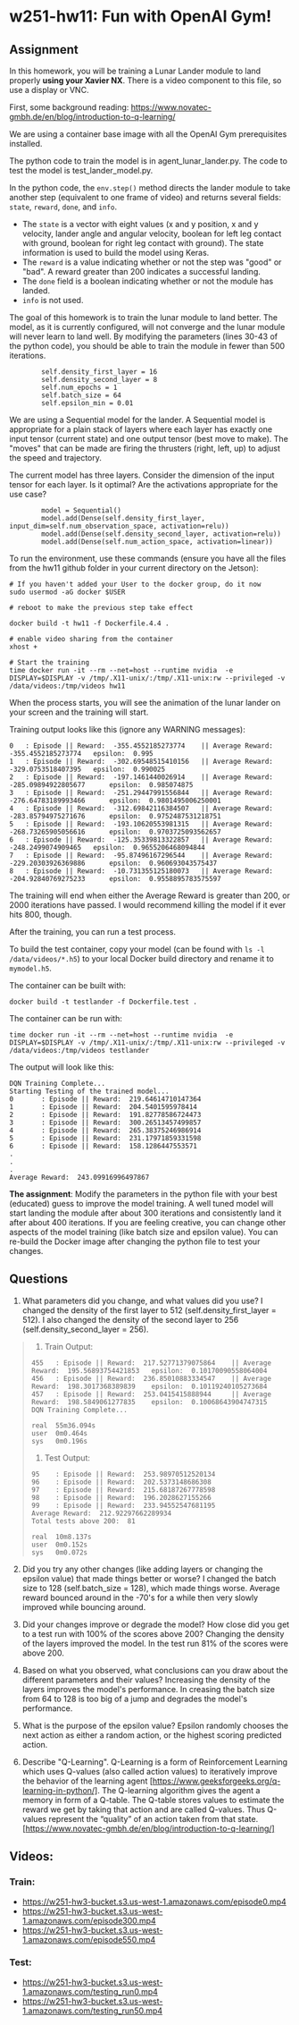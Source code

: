 # w251-hw11: Fun with OpenAI Gym!

## Assignment
In this homework, you will be training a Lunar Lander module to land properly **using your Xavier NX**. There is a video component to this file, so use a display or VNC.

First, some background reading: https://www.novatec-gmbh.de/en/blog/introduction-to-q-learning/

We are using a container base image with all the OpenAI Gym prerequisites installed. 

The python code to train the model is in agent_lunar_lander.py. The code to test the model is test_lander_model.py.

In the python code, the `env.step()` method directs the lander module to take another step (equivalent to one frame of video) and returns several fields: `state`, `reward`, `done`, and `info`. 

 - The `state` is a vector with eight values (x and y position, x and y velocity, lander angle and angular velocity, boolean for left leg contact with ground, boolean for right leg contact with ground). The state information is used to build the model using Keras.
 - The `reward` is a value indicating whether or not the step was "good" or "bad". A reward greater than 200 indicates a successful landing.
 - The `done` field is a boolean indicating whether or not the module has landed. 
 - `info` is not used.

The goal of this homework is to train the lunar module to land better. The model, as it is currently configured, will not converge and the lunar module will never learn to land well. By modifying the parameters (lines 30-43 of the python code), you should be able to train the module in fewer than 500 iterations.

```
        self.density_first_layer = 16
        self.density_second_layer = 8
        self.num_epochs = 1
        self.batch_size = 64
        self.epsilon_min = 0.01
```

We are using a Sequential model for the lander. A Sequential model is appropriate for a plain stack of layers where each layer has exactly one input tensor (current state) and one output tensor (best move to make). The "moves" that can be made are firing the thrusters (right, left, up) to adjust the speed and trajectory.

The current model has three layers. Consider the dimension of the input tensor for each layer. Is it optimal? Are the activations appropriate for the use case?

```
        model = Sequential()
        model.add(Dense(self.density_first_layer, input_dim=self.num_observation_space, activation=relu))
        model.add(Dense(self.density_second_layer, activation=relu))
        model.add(Dense(self.num_action_space, activation=linear))
```

To run the environment, use these commands (ensure you have all the files from the hw11 github folder in your current directory on the Jetson):

```
# If you haven't added your User to the docker group, do it now
sudo usermod -aG docker $USER

# reboot to make the previous step take effect

docker build -t hw11 -f Dockerfile.4.4 .

# enable video sharing from the container
xhost +

# Start the training
time docker run -it --rm --net=host --runtime nvidia  -e DISPLAY=$DISPLAY -v /tmp/.X11-unix/:/tmp/.X11-unix:rw --privileged -v /data/videos:/tmp/videos hw11

```

When the process starts, you will see the animation of the lunar lander on your screen and the training will start.

Training output looks like this (ignore any WARNING messages):

```
0 	: Episode || Reward:  -355.4552185273774 	|| Average Reward:  -355.4552185273774 	 epsilon:  0.995
1 	: Episode || Reward:  -302.69548515410156 	|| Average Reward:  -329.0753518407395 	 epsilon:  0.990025
2 	: Episode || Reward:  -197.1461440026914 	|| Average Reward:  -285.09894922805677 	 epsilon:  0.985074875
3 	: Episode || Reward:  -251.29447991556844 	|| Average Reward:  -276.64783189993466 	 epsilon:  0.9801495006250001
4 	: Episode || Reward:  -312.69842116384507 	|| Average Reward:  -283.85794975271676 	 epsilon:  0.9752487531218751
5 	: Episode || Reward:  -193.10620553981315 	|| Average Reward:  -268.73265905056616 	 epsilon:  0.9703725093562657
6 	: Episode || Reward:  -125.35339813322857 	|| Average Reward:  -248.2499074909465 	 epsilon:  0.9655206468094844
7 	: Episode || Reward:  -95.87496167296544 	|| Average Reward:  -229.20303926369886 	 epsilon:  0.960693043575437
8 	: Episode || Reward:  -10.731355125180073 	|| Average Reward:  -204.92840769275233 	 epsilon:  0.9558895783575597
```

The training will end when either the Average Reward is greater than 200, or 2000 iterations have passed. I would recommend killing the model if it ever hits 800, though.

After the training, you can run a test process. 

To build the test container, copy your model (can be found with `ls -l /data/videos/*.h5`) to your local Docker build directory and rename it to `mymodel.h5`. 

The container can be built with:

```
docker build -t testlander -f Dockerfile.test .
```

The container can be run with:

```
time docker run -it --rm --net=host --runtime nvidia  -e DISPLAY=$DISPLAY -v /tmp/.X11-unix/:/tmp/.X11-unix:rw --privileged -v /data/videos:/tmp/videos testlander
```

The output will look like this:

```
DQN Training Complete...
Starting Testing of the trained model...
0       : Episode || Reward:  219.64614710147364
1       : Episode || Reward:  204.5401595978414
2       : Episode || Reward:  191.82778586724473
3       : Episode || Reward:  300.26513457499857
4       : Episode || Reward:  265.38375246986914
5       : Episode || Reward:  231.17971859331598
6       : Episode || Reward:  158.1286447553571
.
.
.
Average Reward:  243.09916996497867
```

**The assignment**: Modify the parameters in the python file with your best (educated) guess to improve the model training. A well tuned model will start landing the module after about 300 iterations and consistently land it after about 400 iterations. If you are feeling creative, you can change other aspects of the model training (like batch size and epsilon value). You can re-build the Docker image after changing the python file to test your changes. 


## Questions
1. What parameters did you change, and what values did you use?
I changed the density of the first layer to 512 (self.density_first_layer = 512). I also changed the density of the second layer to 256 (self.density_second_layer = 256).

> 1. Train Output:
> ```
> 455 	: Episode || Reward:  217.52771379075864 	|| Average Reward:  195.56893754421853 	 epsilon:  0.10170090558064004
> 456 	: Episode || Reward:  236.85010883334547 	|| Average Reward:  198.3017368389839 	 epsilon:  0.10119240105273684
> 457 	: Episode || Reward:  253.0415415888944 	|| Average Reward:  198.5849061277835 	 epsilon:  0.10068643904747315
> DQN Training Complete...
>
> real	55m36.094s
> user	0m0.464s
> sys	0m0.196s
> ```
>
> 1. Test Output:
> ```
> 95 	: Episode || Reward:  253.98970512520134
> 96 	: Episode || Reward:  202.5373148686308
> 97 	: Episode || Reward:  215.68187267778598
> 98 	: Episode || Reward:  196.2028627155266
> 99 	: Episode || Reward:  233.94552547681195
> Average Reward:  212.92297662289934
> Total tests above 200:  81
>
> real	10m8.137s
> user	0m0.152s
> sys	0m0.072s
> ```

2. Did you try any other changes (like adding layers or changing the epsilon value) that made things better or worse?
I changed the batch size to 128 (self.batch_size = 128), which made things worse. Average reward bounced around in the -70's for a while then very slowly improved while bouncing around.

3. Did your changes improve or degrade the model? How close did you get to a test run with 100% of the scores above 200?
Changing the density of the layers improved the model. In the test run 81% of the scores were above 200.

4. Based on what you observed, what conclusions can you draw about the different parameters and their values?
Increasing the density of the layers improves the model's performance. In creasing the batch size from 64 to 128 is too big of a jump and degrades the model's performance.

5. What is the purpose of the epsilon value?
Epsilon randomly chooses the next action as either a random action, or the highest scoring predicted action.

6. Describe "Q-Learning".
Q-Learning is a form of Reinforcement Learning which uses Q-values (also called action values) to iteratively improve the behavior of the learning agent [https://www.geeksforgeeks.org/q-learning-in-python/]. The Q-learning algorithm gives the agent a memory in form of a Q-table. The Q-table stores values to estimate the reward we get by taking that action and are called Q-values. Thus Q-values represent the “quality” of an action taken from that state. [https://www.novatec-gmbh.de/en/blog/introduction-to-q-learning/]


## Videos:
### Train:
- https://w251-hw3-bucket.s3.us-west-1.amazonaws.com/episode0.mp4
- https://w251-hw3-bucket.s3.us-west-1.amazonaws.com/episode300.mp4
- https://w251-hw3-bucket.s3.us-west-1.amazonaws.com/episode550.mp4
### Test:
- https://w251-hw3-bucket.s3.us-west-1.amazonaws.com/testing_run0.mp4
- https://w251-hw3-bucket.s3.us-west-1.amazonaws.com/testing_run50.mp4
